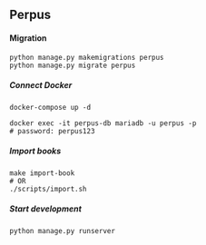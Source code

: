 ## Perpus

#### Migration
```shell
python manage.py makemigrations perpus
python manage.py migrate perpus
```

##### Connect Docker
```shell
docker-compose up -d

docker exec -it perpus-db mariadb -u perpus -p
# password: perpus123
```

##### Import books
```shell
make import-book
# OR
./scripts/import.sh
```

##### Start development
```shell
python manage.py runserver
```